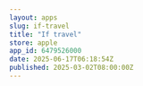 ```yaml
---
layout: apps
slug: if-travel
title: "If travel"
store: apple
app_id: 6479526000
date: 2025-06-17T06:18:54Z
published: 2025-03-02T08:00:00Z
---
```

